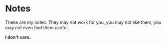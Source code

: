 # Notes

These are my notes. 
They may not work for you, 
you may not like them, 
you may not even find them useful.

**I don't care.**
